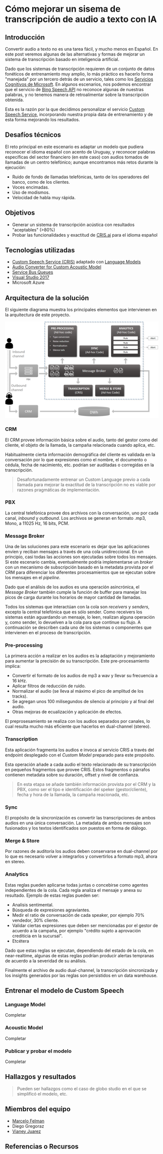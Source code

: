 # Cómo mejorar un sisema de transcripción de audio a texto con IA

## Introducción

Convertir audio a texto no es una tarea fácil, y mucho menos en Español. En este post veremos algunas de las alternativas y formas de mejorar un sistema de transcripción basado en inteligencia artificial.

Dado que los sistemas de transcripción requieren de un conjunto de datos fonéticos de entrenamiento muy amplio, lo más práctico es hacerlo forma "manejada" por un tercero detrás de un servicio, tales como los [Servicios Cognitivos de Microsoft](https://azure.microsoft.com/es-mx/services/cognitive-services/). En algunos escenarios, nos podemos encontrar que el servicio de [Bing Speech API](https://azure.microsoft.com/es-mx/services/cognitive-services/speech/) no reconoce algunas de nuestras palabras, y no tenemos manera de retroalimentar sobre la transcripción obtenida.

Esta es la razón por la que decidimos personalizar el servicio [Custom Speech Service](https://azure.microsoft.com/es-mx/services/cognitive-services/custom-speech-service/), incorporando nuestra propia data de entrenamiento y de esta forma mejorando los resultados.

## Desafíos técnicos

El reto principal en este escenario es adaptar un modelo que pudiera reconocer el idioma español con acento de Uruguay, y reconocer palabras específicas del sector financiero (en este caso) con audios tomados de llamadas de un centro telefónico; aunque encontramos más retos durante la ejecución:

* Ruido de fondo de llamadas telefónicas, tanto de los operadores del banco, como de los clientes.
* Voces encimadas.
* Uso de modismos.
* Velocidad de habla muy rápida.

## Objetivos

* Generar un sistema de transcripción acústica con resultados "aceptables" (>80%)
* Probar las funcionalidades y exactitud de [CRIS.ai](http://cris.ai) para el idioma español

## Tecnologías utilizadas

* [Custom Speech Service (CRIS)](https://cris.ai/) adaptado con [Language Models](https://azure.microsoft.com/en-us/services/cognitive-services/custom-speech-service/)
* [Audio Converter for Custom Acoustic Model](https://github.com/vianeyja/AudioConverter)
* [Service Bus Queues](https://docs.microsoft.com/en-us/azure/service-bus-messaging/service-bus-dotnet-get-started-with-queues)
* [Visual Studio 2017](http://www.visualstudio.com/vs)
* Microsoft Azure

## Arquitectura de la solución

El siguiente diagrama muestra los principales elementos que intervienen en la arquitectura de este proyecto.

![Arquitectura general](https://github.com/dgregoraz/case-studies/blob/master/images/cs-1/architecture.png?raw=true)

### CRM

El CRM provee información básica sobre el audio, tanto del gestor como del cliente, el objeto de la llamada, la campaña relacionada cuando aplica, etc.

Habitualmente cierta información demográfica del cliente es validada en la conversación por lo que expresiones como el nombre, el documento o cédula, fecha de nacimiento, etc. podrían ser auditadas o corregidas en la transcripción.

>Desafortunadamente entrenar un Custom Language previo a cada llamada para mejorar la exactitud de la transcripción no es viable por razones pragmáticas de implementación.

### PBX

La central telefónica provee dos archivos con la conversación, uno por cada canal, *inbound* y *outbound*. Los archivos se generan en formato .mp3, Mono, a 11025 Hz, 16 bits, PCM.

### Message Broker

Una de las soluciones para este escenario es dejar que las aplicaciones envíen y reciban mensajes a través de una cola unidireccional. En un principio, casi todas las acciones son ejecutadas sobre todos los mensajes. Si este escenario cambia, eventualmente podría implementarse un *broker* con un mecanismo de subscripción basado en la metadata provista por el CRM para diferenciar los diferentes procesamientos que se ejecutan sobre los mensajes en el *pipeline*.

Dado que el análisis de los audios es una operación asincrónica, el *Message Broker* también cumple la función de buffer para manejar los picos de carga durante los horarios de mayor cantidad de llamadas.

Todos los sistemas que interactúan con la cola son *receivers* y *senders*, excepto la central telefónica que es sólo sender. Como receivers los sistemas están aguardando un mensaje, lo leen, realizan alguna operación y, como sender, lo devuelven a la cola para que continue su flujo. A continuación se describen cada uno de los sistemas o componentes que intervienen en el proceso de transcripción.

### Pre-processing

La primera acción a realizar en los audios es la adaptación y mejoramiento para aumentar la precisión de su transcripción.  Este pre-procesamiento implica:

* Convertir el formato de los audios de mp3 a wav y llevar su frecuencia a 16 kHz.
* Aplicar filtros de reducción de ruido.
* Normalizar el audio (se lleva al máximo el pico de amplitud de los tracks).
* Se agregan unos 100 milisegundos de silencio al principio y al final del audio.
* Otras mejoras de ecualización y aplicación de efectos.

El preprosesamiento se realiza con los audios separados por canales, lo cual resulta mucho más eficiente que hacerlos en dual-channel (stereo).

### Transcription

Esta aplicación fragmenta los audios e invoca al servicio CRIS a través del endpoint desplegado con el *Custom Model* preparado para este propósito.

Esta operación añade a cada audio el texto relacionado de su transcripción en pequeños fragmentos que provee CRIS. Estos fragmentos o párrafos contienen metadata sobre su duración, offset y nivel de confianza.

>En esta etapa se añade también información provista por el CRM y la PBX, como ser el tipo e identificación del speker (gestor/cliente), fecha y hora de la llamada, la campaña reacionada, etc.

### Sync

El propósito de la sincronización es convertir las transcripciones de ambos audios en una única conversación. La metadata de ambos mensajes son fusionados y los textos identificados son puestos en forma de diálogo.

### Merge & Store

Por razones de auditoría los audios deben conservarse en dual-channel por lo que es necesario volver a integrarlos y convertirlos a formato mp3, ahora en stereo.

### Analytics

Estas reglas pueden aplicarse todas juntas o concebirse como agentes independientes de la cola. Cada regla analiza el mensaje y anexa su resultado. Ejemplo de estas reglas pueden ser:

* Analisis sentimental.
* Búsqueda de expresiones agraviantes.
* Medir el ratio de conversación de cada speaker, por ejemplo 70% vendedor, 30% cliente.
* Validar ciertas expresiones que deben ser mencionadas por el gestor de acuerdo a la campaña, por ejemplo "crédito sujeto a aprovación crediticia en la sucursal".
* Etcétera

Dado que estas reglas se ejecutan, dependiendo del estado de la cola, en near-realtime, algunas de estas reglas podrían producir alertas tempranas de acuerdo a la severidad de su análisis.

Finalmente el archivo de audio dual-channel, la transcripción sincronizada y los insights generados por las reglas son persistidos en un data warehouse.

## Entrenar el modelo de Custom Speech

### Language Model

Completar

### Acoustic Model

Completar

### Publicar y probar el modelo

Completar

## Hallazgos y resultados

> Pueden ser hallazgos como el caso de globo studio en el que se simplificó el modelo, etc.

## Miembros del equipo

* [Marcelo Felman](https://github.com/marcelofelman/)
* Diego Gregoraz
* [Vianey Juarez](https://github.com/vianeysitaa)

## Referencias o Recursos
